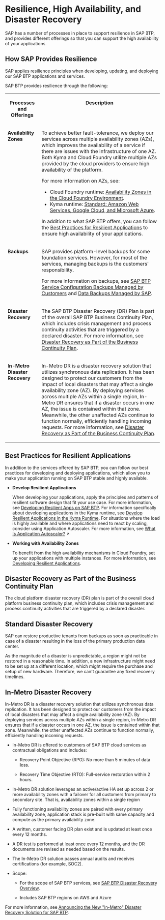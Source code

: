 <!-- loioe3ac4f7c25a3442ca585950095eec599 -->

# Resilience, High Availability, and Disaster Recovery

SAP has a number of processes in place to support resilience in SAP BTP, and provides different offerings so that you can support the high availability of your applications.



<a name="loioe3ac4f7c25a3442ca585950095eec599__section_pxk_bqk_ylb"/>

## How SAP Provides Resilience

SAP applies resilience principles when developing, updating, and deploying our SAP BTP applications and services.

SAP BTP provides resilience through the following:


<table>
<tr>
<th valign="top">

Processes and Offerings

</th>
<th valign="top">

Description

</th>
</tr>
<tr>
<td valign="top">

**Availability Zones** 

</td>
<td valign="top">

To achieve better fault-tolerance, we deploy our services across multiple availability zones \(AZs\), which improves the availability of a service if there are issues with the infrastructure of one AZ. Both Kyma and Cloud Foundry utilize multiple AZs provided by the cloud providers to ensure high availability of the platform.

For more information on AZs, see:

-   Cloud Foundry runtime: [Availability Zones in the Cloud Foundry Environment](availability-zones-in-the-cloud-foundry-environment-b6a7e11.md).
-   Kyma runtime: [Standard: Amazon Web Services, Google Cloud, and Microsoft Azure](https://help.sap.com/docs/btp/sap-business-technology-platform/available-plans-in-kyma-environment?&version=Cloud#standard-amazon-web-services-google-cloud-and-microsoft-azure).

In addition to what SAP BTP offers, you can follow the [Best Practices for Resilient Applications](resilience-high-availability-and-disaster-recovery-e3ac4f7.md#loioe3ac4f7c25a3442ca585950095eec599__section_n1c_dqk_ylb) to ensure high availability of your applications.

</td>
</tr>
<tr>
<td valign="top">

**Backups** 

</td>
<td valign="top">

SAP provides platform-level backups for some foundation services. However, for most of the services, managing backups is the customers' responsibility.

For more information on backups, see [SAP BTP Service Configuration Backups Managed by Customers](https://help.sap.com/docs/btp/btp-admin-guide/service-configuration-backups-managed-by-customers?version=Cloud) and [Data Backups Managed by SAP](https://help.sap.com/docs/btp/btp-admin-guide/data-backups-managed-by-sap?version=Cloud).

</td>
</tr>
<tr>
<td valign="top">

**Disaster Recovery** 

</td>
<td valign="top">

The SAP BTP Disaster Recovery \(DR\) Plan is part of the overall SAP BTP Business Continuity Plan, which includes crisis management and process continuity activities that are triggered by a declared disaster. For more information, see [Disaster Recovery as Part of the Business Continuity Plan](resilience-high-availability-and-disaster-recovery-e3ac4f7.md#loio001180644f8a428bb422cd41caebb95f).

</td>
</tr>
<tr>
<td valign="top">

**In-Metro Disaster Recovery** 

</td>
<td valign="top">

In-Metro DR is a disaster recovery solution that utilizes synchronous data replication. It has been designed to protect our customers from the impact of local disasters that may affect a single availability zone \(AZ\). By deploying services across multiple AZs within a single region, In-Metro DR ensures that if a disaster occurs in one AZ, the issue is contained within that zone. Meanwhile, the other unaffected AZs continue to function normally, efficiently handling incoming requests. For more information, see [Disaster Recovery as Part of the Business Continuity Plan](resilience-high-availability-and-disaster-recovery-e3ac4f7.md#loio001180644f8a428bb422cd41caebb95f).

</td>
</tr>
</table>



<a name="loioe3ac4f7c25a3442ca585950095eec599__section_n1c_dqk_ylb"/>

## Best Practices for Resilient Applications

In addition to the services offered by SAP BTP, you can follow our best practices for developing and deploying applications, which allow you to make your application running on SAP BTP stable and highly available.

-   **Develop Resilient Applications**

    When developing your applications, apply the principles and patterns of resilient software design that fit your use case. For more information, see [Developing Resilient Apps on SAP BTP](https://help.sap.com/viewer/eadaa45871804b4a974be865f627e791/Cloud/en-US/d1fe5fd8ecfb46c193221ebb991af3d7.html). For information specifically about developing applications in the Kyma runtime, see [Develop Resilient Applications in the Kyma Runtime](https://help.sap.com/docs/BTP/65de2977205c403bbc107264b8eccf4b/7c9496c88a294b7f9ccc69a7e0998817.html?locale=en-US&state=PRODUCTION&version=Cloud). For situations where the load is highly available and where applications need to react by scaling, consider using Application Autoscaler. For more information, see [What Is Application Autoscaler?](https://help.sap.com/viewer/7472b7d13d5d4862b2b06a730a2df086/Cloud/en-US/45341f37cf6e4738a4b7cd20f18350de.html "Automatically scale your applications to meet their dynamic resource needs.") :arrow_upper_right: 

-   **Working with Availability Zones**

    To benefit from the high availability mechanisms in Cloud Foundry, set up your applications with multiple instances. For more information, see [Developing Resilient Applications](https://help.sap.com/docs/BTP/0c8c1db388f645159e134a005aaabbcf/b1b929a5aea64571b2f74e810b622568.html?locale=en-US&state=PRODUCTION&version=Cloud).


<a name="loio001180644f8a428bb422cd41caebb95f"/>

<!-- loio001180644f8a428bb422cd41caebb95f -->

## Disaster Recovery as Part of the Business Continuity Plan

The cloud platform disaster recovery \(DR\) plan is part of the overall cloud platform business continuity plan, which includes crisis management and process continuity activities that are triggered by a declared disaster.



<a name="loio001180644f8a428bb422cd41caebb95f__section_knl_qqp_j3b"/>

## Standard Disaster Recovery

SAP can restore productive tenants from backups as soon as practicable in case of a disaster resulting in the loss of the primary production data center.

As the magnitude of a disaster is unpredictable, a region might not be restored in a reasonable time. In addition, a new infrastructure might need to be set up at a different location, which might require the purchase and setup of new hardware. Therefore, we can't guarantee any fixed recovery timelines.



<a name="loio001180644f8a428bb422cd41caebb95f__section_rtk_bfv_fcc"/>

## In-Metro Disaster Recovery

In-Metro DR is a disaster recovery solution that utilizes synchronous data replication. It has been designed to protect our customers from the impact of local disasters that may affect a single availability zone \(AZ\). By deploying services across multiple AZs within a single region, In-Metro DR ensures that if a disaster occurs in one AZ, the issue is contained within that zone. Meanwhile, the other unaffected AZs continue to function normally, efficiently handling incoming requests.

-   In-Metro DR is offered to customers of SAP BTP cloud services as contractual obligations and includes:

    -   Recovery Point Objective \(RPO\): No more than 5 minutes of data loss.

    -   Recovery Time Objective \(RTO\): Full-service restoration within 2 hours.


-   In-Metro DR solution leverages an active/active HA set up across 2 or more availability zones with a failover for all customers from primary to secondary site. That is, availability zones within a single region

-   Fully functioning availability zones are paired with every primary availability zone, application stack is pre-built with same capacity and compute as the primary availability zone.

-   A written, customer facing DR plan exist and is updated at least once every 12 months.

-   A DR test is performed at least once every 12 months, and the DR documents are revised as needed based on the results.

-   The In-Metro DR solution passes annual audits and receives certifications \(for example, SOC2\).

-   Scope:

    -   For the scope of SAP BTP services, see [SAP BTP Disaster Recovery Overview](https://www.sap.com/about/agreements/policies/cloud-service-specifications.html?search=disaster%20recovery&sort=latest_desc&pdf-asset=caacc9ac-d97e-0010-bca6-c68f7e60039b&page=2).

    -   Includes SAP BTP regions on AWS and Azure



For more information, see [Announcing the New "In-Metro" Disaster Recovery Solution for SAP BTP](https://community.sap.com/t5/technology-blogs-by-sap/announcing-the-new-quot-in-metro-quot-disaster-recovery-solution-for-sap/ba-p/13904013).

